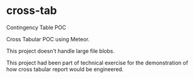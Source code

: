 # cross-tab
Contingency Table POC

Cross Tabular POC using Meteor.

This project doesn't handle large file blobs.

This project had been part of technical exercise for the demonstration of how cross tabular report would be engineered.
